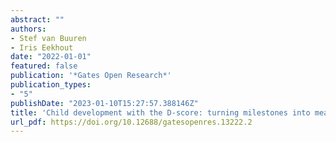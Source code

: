 ```yaml
---
abstract: ""
authors:
- Stef van Buuren
- Iris Eekhout
date: "2022-01-01"
featured: false
publication: '*Gates Open Research*'
publication_types:
- "5"
publishDate: "2023-01-10T15:27:57.388146Z"
title: 'Child development with the D-score: turning milestones into measurement'
url_pdf: https://doi.org/10.12688/gatesopenres.13222.2
---
```


